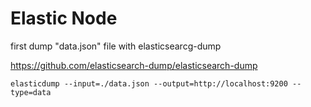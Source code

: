 # Elastic Node

first dump "data.json" file with elasticsearcg-dump

https://github.com/elasticsearch-dump/elasticsearch-dump

```elasticdump --input=./data.json --output=http://localhost:9200 --type=data```